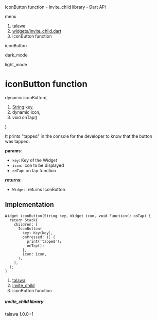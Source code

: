 




iconButton function - invite\_child library - Dart API







menu

1. [talawa](../index.html)
2. [widgets/invite\_child.dart](../file-___home_harshil_Desktop_open-source_palisadoes_talawa_lib_widgets_invite_child/)
3. iconButton function

iconButton


dark\_mode

light\_mode




# iconButton function


dynamic
iconButton(

1. [String](https://api.flutter.dev/flutter/dart-core/String-class.html) key,
2. dynamic icon,
3. void onTap()

)

It prints "tapped" in the console for the developer to know that the button was tapped.

**params**:

* `key`: Key of the Widget
* `icon`: Icon to be displayed
* `onTap`: on tap function

**returns**:

* `Widget`: returns IconButton.

## Implementation

```
Widget iconButton(String key, Widget icon, void Function() onTap) {
  return Stack(
    children: [
      IconButton(
        key: Key(key),
        onPressed: () {
          print('tapped');
          onTap();
        },
        icon: icon,
      ),
    ],
  );
}
```

 


1. [talawa](../index.html)
2. [invite\_child](../file-___home_harshil_Desktop_open-source_palisadoes_talawa_lib_widgets_invite_child/)
3. iconButton function

##### invite\_child library





talawa
1.0.0+1






